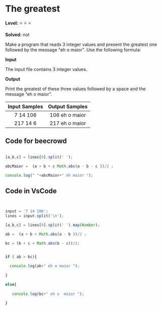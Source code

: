 # The greatest

**Level:** :star: :star: :star:

**Solved:** not

Make a program that reads 3 integer values and present the greatest one followed by the message "eh o maior". Use the following formula:


**Input**

The input file contains 3 integer values.

**Output**

Print the greatest of these three values followed by a space and the message “eh o maior”.

| Input Samples	| Output Samples |
|:--:|:--:|
|7 14 106 | 106 eh o maior |
| 217 14 6 | 217 eh o maior |

## Code for beecrowd

```javascript 

[a,b,c] = lines[0].split(' ');

abcMaior =  (a + b + c Math.abs(a - b - c ))/2 ;

console.log(" "+abcMaior+" eh maior ");


```


## Code in VsCode


```javascript


input = '7 14 106';
lines = input.split('\n');

[a,b,c] = lines[0].split(' ').map(Number);

ab =  (a + b + Math.abs(a - b ))/2 ;

bc = (b + c + Math.abs(b - c))/2;


if ( ab > bc){
  
  console.log(ab+" eh o maior ");
  
}

else{
  
   console.log(bc+" eh o  maior ");
  
}




```